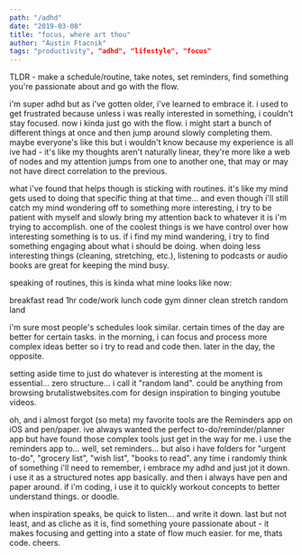 ```yaml
---
path: "/adhd"
date: "2019-03-08"
title: "focus, where art thou"
author: "Austin Ftacnik"
tags: "productivity", "adhd", "lifestyle", "focus"
---
```


TLDR - make a schedule/routine, take notes, set reminders, find something you're passionate about and go with the flow.

i'm super adhd but as i've gotten older, i've learned to embrace it. i used to get frustrated because unless i was really interested in something, i couldn't stay focused. now i kinda just go with the flow. i might start a bunch of different things at once and then jump around slowly completing them. maybe everyone's like this but i wouldn't know because my experience is all ive had - it's like my thoughts aren't naturally linear, they're more like a web of nodes and my attention jumps from one to another one, that may or may not have direct correlation to the previous.

what i've found that helps though is sticking with routines. it's like my mind gets used to doing that specific thing at that time... and even though i'll still catch my mind wondering off to something more interesting, i try to be patient with myself and slowly bring my attention back to whatever it is i'm trying to accomplish. one of the coolest things is we have control over how interesting something is to us. if i find my mind wandering, i try to find something engaging about what i should be doing. when doing less interesting things (cleaning, stretching, etc.), listening to podcasts or audio books are great for keeping the mind busy. 

speaking of routines, this is kinda what mine looks like now:


breakfast
read 1hr
code/work
lunch
code
gym
dinner
clean
stretch
random land

i'm sure most people's schedules look similar. certain times of the day are better for certain tasks. in the morning, i can focus and process more complex ideas better so i try to read and code then. later in the day, the opposite.

setting aside time to just do whatever is interesting at the moment is essential... zero structure... i call it "random land". could be anything from browsing brutalistwebsites.com for design inspiration to binging youtube videos.

oh, and i almost forgot (so meta) my favorite tools are the Reminders app on iOS and pen/paper. ive always wanted the perfect to-do/reminder/planner app but have found those complex tools just get in the way for me. i use the reminders app to... well, set reminders... but also i have folders for "urgent to-do", "grocery list", "wish list", "books to read". any time i randomly think of something i'll need to remember, i embrace my adhd and just jot it down. i use it as a structured notes app basically. and then i always have pen and paper around. if i'm coding, i use it to quickly workout concepts to better understand things. or doodle.

when inspiration speaks, be quick to listen... and write it down. last but not least, and as cliche as it is, find something youre passionate about - it makes focusing and getting into a state of flow much easier. for me, thats code. cheers.
